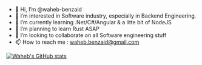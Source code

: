 - 👋 Hi, I’m @waheb-benzaid
- 👀 I’m interested in Software industry, especially in Backend Engineering.
- 🌱 I’m currently learning .Net/C#/Angular & a litte bit of NodeJS
- 🌱 I’m planning to learn Rust ASAP
- 💞️ I’m looking to collaborate on all Software engineering stuff
- 📫 How to reach me : waheb.benzaid@gmail.com

[![Waheb's GitHub stats](https://github-readme-stats.vercel.app/api?username=waheb-benzaid)](https://github.com/waheb-benzaid/github-readme-stats)
